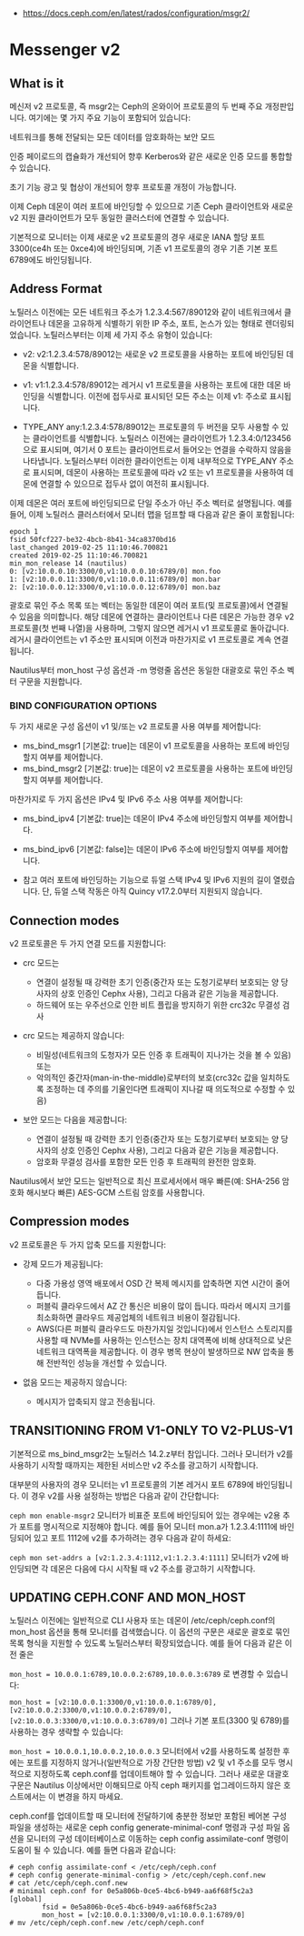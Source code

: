 - https://docs.ceph.com/en/latest/rados/configuration/msgr2/

# Messenger v2

## What is it
메신저 v2 프로토콜, 즉 msgr2는 Ceph의 온와이어 프로토콜의 두 번째 주요 개정판입니다. 여기에는 몇 가지 주요 기능이 포함되어 있습니다:

네트워크를 통해 전달되는 모든 데이터를 암호화하는 보안 모드

인증 페이로드의 캡슐화가 개선되어 향후 Kerberos와 같은 새로운 인증 모드를 통합할 수 있습니다.

초기 기능 광고 및 협상이 개선되어 향후 프로토콜 개정이 가능합니다.

이제 Ceph 데몬이 여러 포트에 바인딩할 수 있으므로 기존 Ceph 클라이언트와 새로운 v2 지원 클라이언트가 모두 동일한 클러스터에 연결할 수 있습니다.

기본적으로 모니터는 이제 새로운 v2 프로토콜의 경우 새로운 IANA 할당 포트 3300(ce4h 또는 0xce4)에 바인딩되며, 기존 v1 프로토콜의 경우 기존 기본 포트 6789에도 바인딩됩니다.

## Address Format
노틸러스 이전에는 모든 네트워크 주소가 1.2.3.4:567/89012와 같이 네트워크에서 클라이언트나 데몬을 고유하게 식별하기 위한 IP 주소, 포트, 논스가 있는 형태로 렌더링되었습니다. 노틸러스부터는 이제 세 가지 주소 유형이 있습니다:

- v2: v2:1.2.3.4:578/89012는 새로운 v2 프로토콜을 사용하는 포트에 바인딩된 데몬을 식별합니다.

- v1: v1:1.2.3.4:578/89012는 레거시 v1 프로토콜을 사용하는 포트에 대한 데몬 바인딩을 식별합니다. 이전에 접두사로 표시되던 모든 주소는 이제 v1: 주소로 표시됩니다.

- TYPE_ANY any:1.2.3.4:578/89012는 프로토콜의 두 버전을 모두 사용할 수 있는 클라이언트를 식별합니다. 노틸러스 이전에는 클라이언트가 1.2.3.4:0/123456으로 표시되며, 여기서 0 포트는 클라이언트로서 들어오는 연결을 수락하지 않음을 나타냅니다. 노틸러스부터 이러한 클라이언트는 이제 내부적으로 TYPE_ANY 주소로 표시되며, 데몬이 사용하는 프로토콜에 따라 v2 또는 v1 프로토콜을 사용하여 데몬에 연결할 수 있으므로 접두사 없이 여전히 표시됩니다.

이제 데몬은 여러 포트에 바인딩되므로 단일 주소가 아닌 주소 벡터로 설명됩니다. 예를 들어, 이제 노틸러스 클러스터에서 모니터 맵을 덤프할 때 다음과 같은 줄이 포함됩니다:

```
epoch 1
fsid 50fcf227-be32-4bcb-8b41-34ca8370bd16
last_changed 2019-02-25 11:10:46.700821
created 2019-02-25 11:10:46.700821
min_mon_release 14 (nautilus)
0: [v2:10.0.0.10:3300/0,v1:10.0.0.10:6789/0] mon.foo
1: [v2:10.0.0.11:3300/0,v1:10.0.0.11:6789/0] mon.bar
2: [v2:10.0.0.12:3300/0,v1:10.0.0.12:6789/0] mon.baz
```

괄호로 묶인 주소 목록 또는 벡터는 동일한 데몬이 여러 포트(및 프로토콜)에서 연결될 수 있음을 의미합니다. 해당 데몬에 연결하는 클라이언트나 다른 데몬은 가능한 경우 v2 프로토콜(첫 번째 나열)을 사용하며, 그렇지 않으면 레거시 v1 프로토콜로 돌아갑니다. 레거시 클라이언트는 v1 주소만 표시되며 이전과 마찬가지로 v1 프로토콜로 계속 연결됩니다.

Nautilus부터 mon_host 구성 옵션과 -m <mon-host> 명령줄 옵션은 동일한 대괄호로 묶인 주소 벡터 구문을 지원합니다.

### BIND CONFIGURATION OPTIONS

두 가지 새로운 구성 옵션이 v1 및/또는 v2 프로토콜 사용 여부를 제어합니다:

- ms_bind_msgr1 [기본값: true]는 데몬이 v1 프로토콜을 사용하는 포트에 바인딩할지 여부를 제어합니다.
- ms_bind_msgr2 [기본값: true]는 데몬이 v2 프로토콜을 사용하는 포트에 바인딩할지 여부를 제어합니다.

마찬가지로 두 가지 옵션은 IPv4 및 IPv6 주소 사용 여부를 제어합니다:

- ms_bind_ipv4 [기본값: true]는 데몬이 IPv4 주소에 바인딩할지 여부를 제어합니다.
- ms_bind_ipv6 [기본값: false]는 데몬이 IPv6 주소에 바인딩할지 여부를 제어합니다.

- 참고
여러 포트에 바인딩하는 기능으로 듀얼 스택 IPv4 및 IPv6 지원의 길이 열렸습니다. 단, 듀얼 스택 작동은 아직 Quincy v17.2.0부터 지원되지 않습니다.

## Connection modes
v2 프로토콜은 두 가지 연결 모드를 지원합니다:

- crc 모드는
    - 연결이 설정될 때 강력한 초기 인증(중간자 또는 도청기로부터 보호되는 양 당사자의 상호 인증인 Cephx 사용), 그리고 다음과 같은 기능을 제공합니다.
    - 하드웨어 또는 우주선으로 인한 비트 플립을 방지하기 위한 crc32c 무결성 검사

- crc 모드는 제공하지 않습니다:
    - 비밀성(네트워크의 도청자가 모든 인증 후 트래픽이 지나가는 것을 볼 수 있음) 또는
    - 악의적인 중간자(man-in-the-middle)로부터의 보호(crc32c 값을 일치하도록 조정하는 데 주의를 기울인다면 트래픽이 지나갈 때 의도적으로 수정할 수 있음)

- 보안 모드는 다음을 제공합니다:
    - 연결이 설정될 때 강력한 초기 인증(중간자 또는 도청기로부터 보호되는 양 당사자의 상호 인증인 Cephx 사용), 그리고 다음과 같은 기능을 제공합니다.
    - 암호화 무결성 검사를 포함한 모든 인증 후 트래픽의 완전한 암호화.

Nautilus에서 보안 모드는 일반적으로 최신 프로세서에서 매우 빠른(예: SHA-256 암호화 해시보다 빠른) AES-GCM 스트림 암호를 사용합니다.

## Compression modes
v2 프로토콜은 두 가지 압축 모드를 지원합니다:

- 강제 모드가 제공됩니다:

    - 다중 가용성 영역 배포에서 OSD 간 복제 메시지를 압축하면 지연 시간이 줄어듭니다.
    - 퍼블릭 클라우드에서 AZ 간 통신은 비용이 많이 듭니다. 따라서 메시지 크기를 최소화하면 클라우드 제공업체의 네트워크 비용이 절감됩니다.
    - AWS(다른 퍼블릭 클라우드도 마찬가지일 것입니다)에서 인스턴스 스토리지를 사용할 때 NVMe를 사용하는 인스턴스는 장치 대역폭에 비해 상대적으로 낮은 네트워크 대역폭을 제공합니다. 이 경우 병목 현상이 발생하므로 NW 압축을 통해 전반적인 성능을 개선할 수 있습니다.

- 없음 모드는 제공하지 않습니다:
    - 메시지가 압축되지 않고 전송됩니다.

## TRANSITIONING FROM V1-ONLY TO V2-PLUS-V1
기본적으로 ms_bind_msgr2는 노틸러스 14.2.z부터 참입니다. 그러나 모니터가 v2를 사용하기 시작할 때까지는 제한된 서비스만 v2 주소를 광고하기 시작합니다.

대부분의 사용자의 경우 모니터는 v1 프로토콜의 기본 레거시 포트 6789에 바인딩됩니다. 이 경우 v2를 사용 설정하는 방법은 다음과 같이 간단합니다:

```ceph mon enable-msgr2```
모니터가 비표준 포트에 바인딩되어 있는 경우에는 v2용 추가 포트를 명시적으로 지정해야 합니다. 예를 들어 모니터 mon.a가 1.2.3.4:1111에 바인딩되어 있고 포트 1112에 v2를 추가하려는 경우 다음과 같이 하세요:

```ceph mon set-addrs a [v2:1.2.3.4:1112,v1:1.2.3.4:1111]```
모니터가 v2에 바인딩되면 각 데몬은 다음에 다시 시작될 때 v2 주소를 광고하기 시작합니다.

## UPDATING CEPH.CONF AND MON_HOST
노틸러스 이전에는 일반적으로 CLI 사용자 또는 데몬이 /etc/ceph/ceph.conf의 mon_host 옵션을 통해 모니터를 검색했습니다. 이 옵션의 구문은 새로운 괄호로 묶인 목록 형식을 지원할 수 있도록 노틸러스부터 확장되었습니다. 예를 들어 다음과 같은 이전 줄은

```mon_host = 10.0.0.1:6789,10.0.0.2:6789,10.0.0.3:6789```
로 변경할 수 있습니다:

```mon_host = [v2:10.0.0.1:3300/0,v1:10.0.0.1:6789/0],[v2:10.0.0.2:3300/0,v1:10.0.0.2:6789/0],[v2:10.0.0.3:3300/0,v1:10.0.0.3:6789/0]```
그러나 기본 포트(3300 및 6789)를 사용하는 경우 생략할 수 있습니다:

```mon_host = 10.0.0.1,10.0.0.2,10.0.0.3```
모니터에서 v2를 사용하도록 설정한 후에는 포트를 지정하지 않거나(일반적으로 가장 간단한 방법) v2 및 v1 주소를 모두 명시적으로 지정하도록 ceph.conf를 업데이트해야 할 수 있습니다. 그러나 새로운 대괄호 구문은 Nautilus 이상에서만 이해되므로 아직 ceph 패키지를 업그레이드하지 않은 호스트에서는 이 변경을 하지 마세요.

ceph.conf를 업데이트할 때 모니터에 전달하기에 충분한 정보만 포함된 베어본 구성 파일을 생성하는 새로운 ceph config generate-minimal-conf 명령과 구성 파일 옵션을 모니터의 구성 데이터베이스로 이동하는 ceph config assimilate-conf 명령이 도움이 될 수 있습니다. 예를 들면 다음과 같습니다:

```
# ceph config assimilate-conf < /etc/ceph/ceph.conf
# ceph config generate-minimal-config > /etc/ceph/ceph.conf.new
# cat /etc/ceph/ceph.conf.new
# minimal ceph.conf for 0e5a806b-0ce5-4bc6-b949-aa6f68f5c2a3
[global]
        fsid = 0e5a806b-0ce5-4bc6-b949-aa6f68f5c2a3
        mon_host = [v2:10.0.0.1:3300/0,v1:10.0.0.1:6789/0]
# mv /etc/ceph/ceph.conf.new /etc/ceph/ceph.conf
```